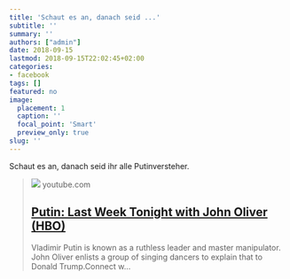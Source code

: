 ```yaml
---
title: 'Schaut es an, danach seid ...'
subtitle: ''
summary: ''
authors: ["admin"]
date: 2018-09-15
lastmod: 2018-09-15T22:02:45+02:00
categories:
- facebook
tags: []
featured: no
image:
  placement: 1
  caption: ''
  focal_point: 'Smart'
  preview_only: true
slug: ''
---
```

Schaut es an, danach seid ihr alle Putinversteher.
> [![](https://i.ytimg.com/vi/0utzB6oDan0/maxresdefault.jpg)](https://www.youtube.com/watch?v=0utzB6oDan0)
> youtube.com
> ## [Putin: Last Week Tonight with John Oliver (HBO)](https://www.youtube.com/watch?v=0utzB6oDan0)
>
>Vladimir Putin is known as a ruthless leader and master manipulator. John Oliver enlists a group of singing dancers to explain that to Donald Trump.Connect w...

